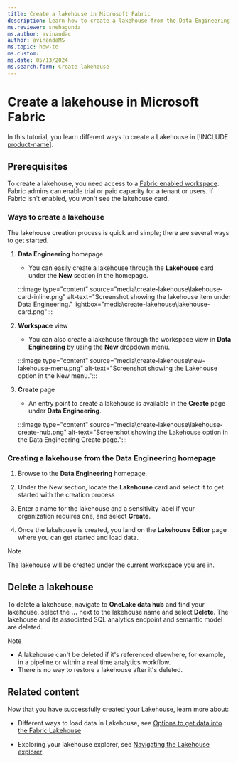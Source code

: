 ```yaml
---
title: Create a lakehouse in Microsoft Fabric
description: Learn how to create a lakehouse from the Data Engineering homepage, the Workspace view, or the Create page.
ms.reviewer: snehagunda
ms.author: avinandac
author: avinandaMS
ms.topic: how-to
ms.custom:
ms.date: 05/13/2024
ms.search.form: Create lakehouse
---
```


# Create a lakehouse in Microsoft Fabric

In this tutorial, you learn different ways to create a Lakehouse in [!INCLUDE [product-name](../includes/product-name.md)].

## Prerequisites

To create a lakehouse, you need access to a [Fabric enabled workspace](../admin/fabric-switch.md). Fabric admins can enable trial or paid capacity for a tenant or users. If Fabric isn't enabled, you won't see the lakehouse card.

### Ways to create a lakehouse

The lakehouse creation process is quick and simple; there are several ways to get started.

1. **Data Engineering** homepage

   - You can easily create a lakehouse through the **Lakehouse** card under the **New** section in the homepage.

   :::image type="content" source="media\create-lakehouse\lakehouse-card-inline.png" alt-text="Screenshot showing the lakehouse item under Data Engineering." lightbox="media\create-lakehouse\lakehouse-card.png":::

1. **Workspace** view

   - You can also create a lakehouse through the workspace view in **Data Engineering** by using the **New** dropdown menu.

   :::image type="content" source="media\create-lakehouse\new-lakehouse-menu.png" alt-text="Screenshot showing the Lakehouse option in the New menu.":::

1. **Create** page

   - An entry point to create a lakehouse is available in the **Create** page under **Data Engineering**.

   :::image type="content" source="media\create-lakehouse\lakehouse-create-hub.png" alt-text="Screenshot showing the Lakehouse option in the Data Engineering Create page.":::

### Creating a lakehouse from the Data Engineering homepage

1. Browse to the **Data Engineering** homepage.

1. Under the New section, locate the **Lakehouse** card and select it to get started with the creation process

1. Enter a name for the lakehouse and a sensitivity label if your organization requires one, and select **Create**.

1. Once the lakehouse is created, you land on the **Lakehouse Editor** page where you can get started and load data.

> [!NOTE]
> The lakehouse will be created under the current workspace you are in.

## Delete a lakehouse

To delete a lakehouse, navigate to **OneLake data hub** and find your lakehouse. select the **...** next to the lakehouse name and select **Delete**. The lakehouse and its associated SQL analytics endpoint and semantic model are deleted. 

> [!NOTE]
> - A lakehouse can't be deleted if it's referenced elsewhere, for example, in a pipeline or within a real time analytics workflow.
> - There is no way to restore a lakehouse after it's deleted.

## Related content

Now that you have successfully created your Lakehouse, learn more about:

- Different ways to load data in Lakehouse, see [Options to get data into the Fabric Lakehouse](load-data-lakehouse.md)

- Exploring your lakehouse explorer, see [Navigating the Lakehouse explorer](navigate-lakehouse-explorer.md)
